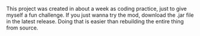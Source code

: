 This project was created in about a week as coding practice, just to give myself a fun challenge.
If you just wanna try the mod, download the .jar file in the latest release. Doing that is easier than rebuilding the entire thing from source.

